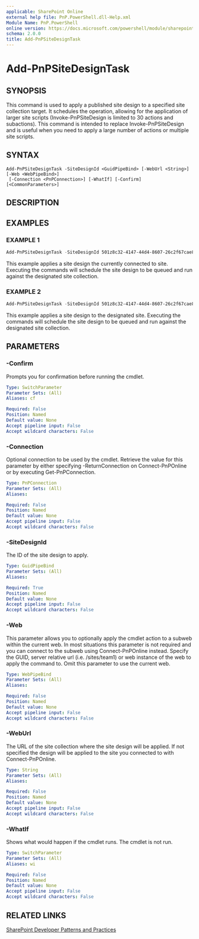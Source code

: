 ```yaml
---
applicable: SharePoint Online
external help file: PnP.PowerShell.dll-Help.xml
Module Name: PnP.PowerShell
online version: https://docs.microsoft.com/powershell/module/sharepoint-pnp/add-pnpsitedesigntask
schema: 2.0.0
title: Add-PnPSiteDesignTask
---
```


# Add-PnPSiteDesignTask

## SYNOPSIS
This command is used to apply a published site design to a specified site collection target. It schedules the operation, allowing for the application of larger site scripts (Invoke-PnPSiteDesign is limited to 30 actions and subactions).
This command is intended to replace Invoke-PnPSiteDesign and is useful when you need to apply a large number of actions or multiple site scripts.

## SYNTAX

```
Add-PnPSiteDesignTask -SiteDesignId <GuidPipeBind> [-WebUrl <String>] [-Web <WebPipeBind>]
 [-Connection <PnPConnection>] [-WhatIf] [-Confirm] [<CommonParameters>]
```

## DESCRIPTION

## EXAMPLES

### EXAMPLE 1
```powershell
Add-PnPSiteDesignTask -SiteDesignId 501z8c32-4147-44d4-8607-26c2f67cae82
```

This example applies a site design the currently connected to site. Executing the commands will schedule the site design to be queued and run against the designated site collection.

### EXAMPLE 2
```powershell
Add-PnPSiteDesignTask -SiteDesignId 501z8c32-4147-44d4-8607-26c2f67cae82 -WebUrl "https://contoso.sharepoint.com/sites/project"
```

This example applies a site design to the designated site. Executing the commands will schedule the site design to be queued and run against the designated site collection.

## PARAMETERS

### -Confirm
Prompts you for confirmation before running the cmdlet.

```yaml
Type: SwitchParameter
Parameter Sets: (All)
Aliases: cf

Required: False
Position: Named
Default value: None
Accept pipeline input: False
Accept wildcard characters: False
```

### -Connection
Optional connection to be used by the cmdlet. Retrieve the value for this parameter by either specifying -ReturnConnection on Connect-PnPOnline or by executing Get-PnPConnection.

```yaml
Type: PnPConnection
Parameter Sets: (All)
Aliases:

Required: False
Position: Named
Default value: None
Accept pipeline input: False
Accept wildcard characters: False
```

### -SiteDesignId
The ID of the site design to apply.

```yaml
Type: GuidPipeBind
Parameter Sets: (All)
Aliases:

Required: True
Position: Named
Default value: None
Accept pipeline input: False
Accept wildcard characters: False
```

### -Web
This parameter allows you to optionally apply the cmdlet action to a subweb within the current web. In most situations this parameter is not required and you can connect to the subweb using Connect-PnPOnline instead. Specify the GUID, server relative url (i.e. /sites/team1) or web instance of the web to apply the command to. Omit this parameter to use the current web.

```yaml
Type: WebPipeBind
Parameter Sets: (All)
Aliases:

Required: False
Position: Named
Default value: None
Accept pipeline input: False
Accept wildcard characters: False
```

### -WebUrl
The URL of the site collection where the site design will be applied. If not specified the design will be applied to the site you connected to with Connect-PnPOnline.

```yaml
Type: String
Parameter Sets: (All)
Aliases:

Required: False
Position: Named
Default value: None
Accept pipeline input: False
Accept wildcard characters: False
```

### -WhatIf
Shows what would happen if the cmdlet runs. The cmdlet is not run.

```yaml
Type: SwitchParameter
Parameter Sets: (All)
Aliases: wi

Required: False
Position: Named
Default value: None
Accept pipeline input: False
Accept wildcard characters: False
```

## RELATED LINKS

[SharePoint Developer Patterns and Practices](https://aka.ms/sppnp)